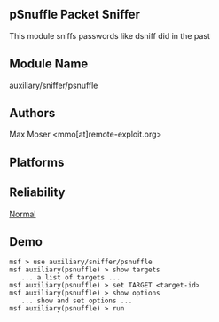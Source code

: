## pSnuffle Packet Sniffer

This module sniffs passwords like dsniff did in the past


## Module Name
auxiliary/sniffer/psnuffle

## Authors
Max Moser <mmo[at]remote-exploit.org>





## Platforms


## Reliability
[Normal](https://github.com/rapid7/metasploit-framework/wiki/Exploit-Ranking)

## Demo

```
msf > use auxiliary/sniffer/psnuffle
msf auxiliary(psnuffle) > show targets
   ... a list of targets ...
msf auxiliary(psnuffle) > set TARGET <target-id>
msf auxiliary(psnuffle) > show options
   ... show and set options ...
msf auxiliary(psnuffle) > run
```
    
    